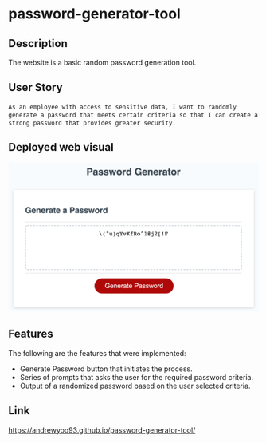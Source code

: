 # password-generator-tool
## Description
The website is a basic random password generation tool.

## User Story
```
As an employee with access to sensitive data, I want to randomly generate a password that meets certain criteria so that I can create a strong password that provides greater security.
```

## Deployed web visual

![Password Gen Screenshot](assets/images/Password-Gen-Screenshot.png)

## Features
The following are the features that were implemented:
* Generate Password button that initiates the process.
* Series of prompts that asks the user for the required password criteria.
* Output of a randomized password based on the user selected criteria.

## Link
https://andrewyoo93.github.io/password-generator-tool/
